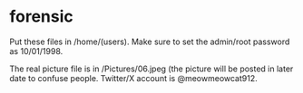 # forensic
Put these files in /home/(users).
Make sure to set the admin/root password as 10/01/1998. 

The real picture file is in /Pictures/06.jpeg (the picture will be posted in later date to confuse people. 
Twitter/X account is @meowmeowcat912. 
